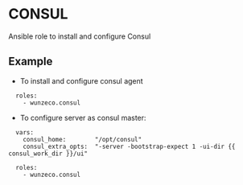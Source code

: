 CONSUL
======

Ansible role to install and configure Consul


## Example

- To install and configure consul agent

```
  roles:
    - wunzeco.consul
```


- To configure server as consul master:

```
  vars:
    consul_home:    	"/opt/consul"
    consul_extra_opts:  "-server -bootstrap-expect 1 -ui-dir {{ consul_work_dir }}/ui"

  roles:
    - wunzeco.consul
```
